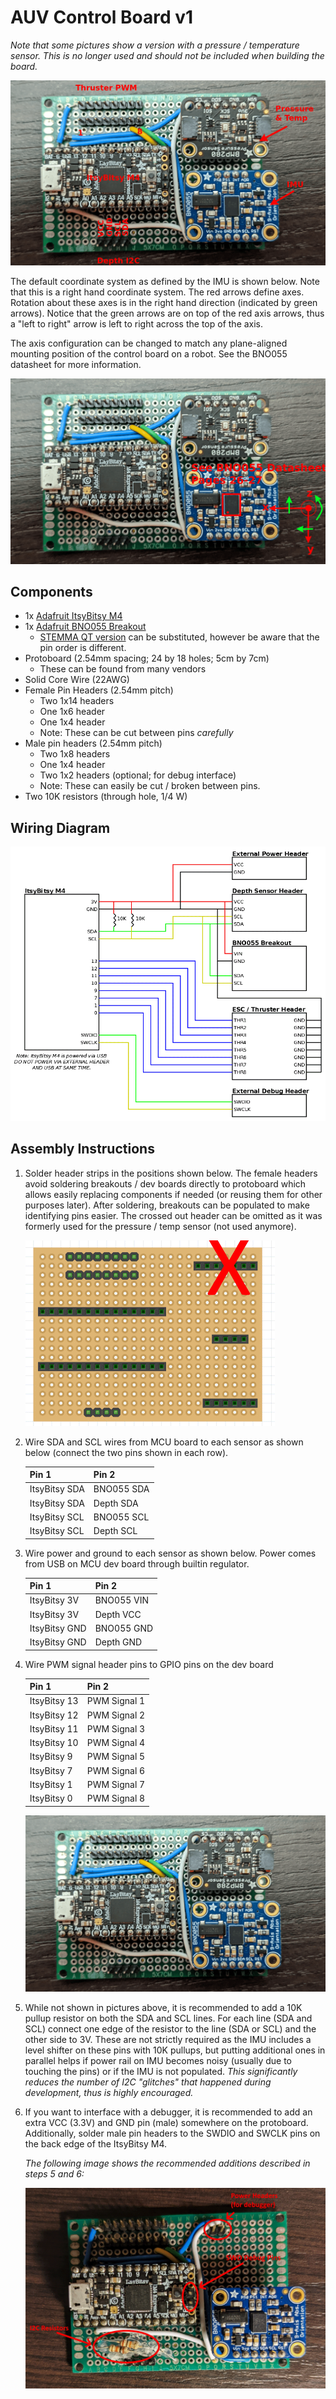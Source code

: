# AUV Control Board v1

*Note that some pictures show a version with a pressure / temperature sensor. This is no longer used and should not be included when building the board.*

![](./v1/prototype_assembled_labeled.png)

The default coordinate system as defined by the IMU is shown below. Note that this is a right hand coordinate system. The red arrows define axes. Rotation about these axes is in the right hand direction (indicated by green arrows). Notice that the green arrows are on top of the red axis arrows, thus a "left to right" arrow is left to right across the top of the axis.

The axis configuration can be changed to match any plane-aligned mounting position of the control board on a robot. See the BNO055 datasheet for more information.

![](./v1/prototype_axis.png)

## Components

- 1x [Adafruit ItsyBitsy M4](https://www.adafruit.com/product/3800)
- 1x [Adafruit BNO055 Breakout](https://www.adafruit.com/product/2472)
    - [STEMMA QT version](https://www.adafruit.com/product/4646) can be substituted, however be aware that the pin order is different.
- Protoboard (2.54mm spacing; 24 by 18 holes; 5cm by 7cm)
    - These can be found from many vendors
- Solid Core Wire (22AWG)
- Female Pin Headers (2.54mm pitch)
    - Two 1x14 headers
    - One 1x6 header
    - One 1x4 header
    - Note: These can be cut between pins *carefully*
- Male pin headers (2.54mm pitch)
    - Two 1x8 headers
    - One 1x4 header
    - Two 1x2 headers (optional; for debug interface)
    - Note: These can easily be cut / broken between pins.
- Two 10K resistors (through hole, 1/4 W)


## Wiring Diagram

![](./v1/wiring_diagram.png)


## Assembly Instructions


1. Solder header strips in the positions shown below. The female headers avoid soldering breakouts / dev boards directly to protoboard which allows easily replacing components if needed (or reusing them for other purposes later). After soldering, breakouts can be populated to make identifying pins easier. The crossed out header can be omitted as it was formerly used for the pressure / temp sensor (not used anymore).

    ![](./v1/fritzing_header_pos.png)


2. Wire SDA and SCL wires from MCU board to each sensor as shown below (connect the two pins shown in each row).

    | Pin 1                      | Pin 2                    |
    | -------------------------- | ------------------------ |
    | ItsyBitsy SDA              | BNO055 SDA               |
    | ItsyBitsy SDA              | Depth SDA                |
    | ItsyBitsy SCL              | BNO055 SCL               |
    | ItsyBitsy SCL              | Depth SCL                |


3. Wire power and ground to each sensor as shown below. Power comes from USB on MCU dev board through builtin regulator.

    | Pin 1                      | Pin 2                    |
    | -------------------------- | ------------------------ |
    | ItsyBitsy 3V               | BNO055 VIN               |
    | ItsyBitsy 3V               | Depth VCC                |
    | ItsyBitsy GND              | BNO055 GND               |
    | ItsyBitsy GND              | Depth GND                |

4. Wire PWM signal header pins to GPIO pins on the dev board

    | Pin 1                      | Pin 2                    |
    | -------------------------- | ------------------------ |
    | ItsyBitsy 13               | PWM Signal 1             |
    | ItsyBitsy 12               | PWM Signal 2             |
    | ItsyBitsy 11               | PWM Signal 3             |
    | ItsyBitsy 10               | PWM Signal 4             |
    | ItsyBitsy 9                | PWM Signal 5             |
    | ItsyBitsy 7                | PWM Signal 6             |
    | ItsyBitsy 1                | PWM Signal 7             |
    | ItsyBitsy 0                | PWM Signal 8             |

    ![](./v1/prototype_assembled.png)

5. While not shown in pictures above, it is recommended to add a 10K pullup resistor on both the SDA and SCL lines. For each line (SDA and SCL) connect one edge of the resistor to the line (SDA or SCL) and the other side to 3V. These are not strictly required as the IMU includes a level shifter on these pins with 10K pullups, but putting additional ones in parallel helps if power rail on IMU becomes noisy (usually due to touching the pins) or if the IMU is not populated. *This significantly reduces the number of I2C "glitches" that happened during development, thus is highly encouraged.*

6. If you want to interface with a debugger, it is recommended to add an extra VCC (3.3V) and GND pin (male) somewhere on the protoboard. Additionally, solder male pin headers to the SWDIO and SWCLK pins on the back edge of the ItsyBitsy M4.



    *The following image shows the recommended additions described in steps 5 and 6:*

    ![](./v1/extra_additoins.png)
